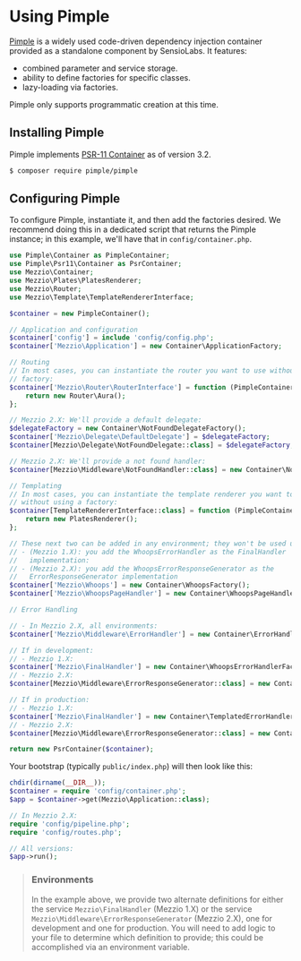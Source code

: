 # Using Pimple

[Pimple](http://pimple.sensiolabs.org/) is a widely used code-driven dependency
injection container provided as a standalone component by SensioLabs. It
features:

- combined parameter and service storage.
- ability to define factories for specific classes.
- lazy-loading via factories.

Pimple only supports programmatic creation at this time.

## Installing Pimple

Pimple implements [PSR-11 Container](https://github.com/php-fig/container)
as of version 3.2.

```bash
$ composer require pimple/pimple
```

## Configuring Pimple

To configure Pimple, instantiate it, and then add the factories desired. We
recommend doing this in a dedicated script that returns the Pimple instance; in
this example, we'll have that in `config/container.php`.

```php
use Pimple\Container as PimpleContainer;
use Pimple\Psr11\Container as PsrContainer;
use Mezzio\Container;
use Mezzio\Plates\PlatesRenderer;
use Mezzio\Router;
use Mezzio\Template\TemplateRendererInterface;

$container = new PimpleContainer();

// Application and configuration
$container['config'] = include 'config/config.php';
$container['Mezzio\Application'] = new Container\ApplicationFactory;

// Routing
// In most cases, you can instantiate the router you want to use without using a
// factory:
$container['Mezzio\Router\RouterInterface'] = function (PimpleContainer $container) {
    return new Router\Aura();
};

// Mezzio 2.X: We'll provide a default delegate:
$delegateFactory = new Container\NotFoundDelegateFactory();
$container['Mezzio\Delegate\DefaultDelegate'] = $delegateFactory;
$container[Mezzio\Delegate\NotFoundDelegate::class] = $delegateFactory;

// Mezzio 2.X: We'll provide a not found handler:
$container[Mezzio\Middleware\NotFoundHandler::class] = new Container\NotFoundHandlerFactory();

// Templating
// In most cases, you can instantiate the template renderer you want to use
// without using a factory:
$container[TemplateRendererInterface::class] = function (PimpleContainer $container) {
    return new PlatesRenderer();
};

// These next two can be added in any environment; they won't be used unless:
// - (Mezzio 1.X): you add the WhoopsErrorHandler as the FinalHandler
//   implementation:
// - (Mezzio 2.X): you add the WhoopsErrorResponseGenerator as the
//   ErrorResponseGenerator implementation
$container['Mezzio\Whoops'] = new Container\WhoopsFactory();
$container['Mezzio\WhoopsPageHandler'] = new Container\WhoopsPageHandlerFactory();

// Error Handling

// - In Mezzio 2.X, all environments:
$container['Mezzio\Middleware\ErrorHandler'] = new Container\ErrorHandlerFactory();

// If in development:
// - Mezzio 1.X:
$container['Mezzio\FinalHandler'] = new Container\WhoopsErrorHandlerFactory();
// - Mezzio 2.X:
$container[Mezzio\Middleware\ErrorResponseGenerator::class] = new Container\WhoopsErrorResponseGeneratorFactory();

// If in production:
// - Mezzio 1.X:
$container['Mezzio\FinalHandler'] = new Container\TemplatedErrorHandlerFactory();
// - Mezzio 2.X:
$container[Mezzio\Middleware\ErrorResponseGenerator::class] = new Container\ErrorResponseGeneratorFactory();

return new PsrContainer($container);
```

Your bootstrap (typically `public/index.php`) will then look like this:

```php
chdir(dirname(__DIR__));
$container = require 'config/container.php';
$app = $container->get(Mezzio\Application::class);

// In Mezzio 2.X:
require 'config/pipeline.php';
require 'config/routes.php';

// All versions:
$app->run();
```

> ### Environments
>
> In the example above, we provide two alternate definitions for
> either the service `Mezzio\FinalHandler` (Mezzio 1.X) or the
> service `Mezzio\Middleware\ErrorResponseGenerator` (Mezzio 2.X),
> one for development and one for production. You will need to add logic to
> your file to determine which definition to provide; this could be accomplished
> via an environment variable.
